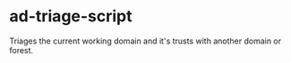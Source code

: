 # ad-triage-script
Triages the current working domain and it's trusts with another domain or forest.
